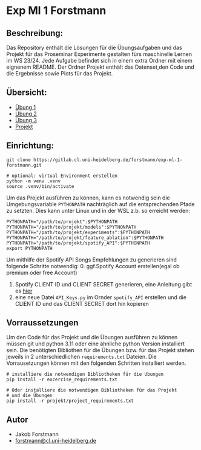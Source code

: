 # Exp Ml 1 Forstmann

## Beschreibung:
Das Repository enthält die Lösungen für die Übungsaufgaben 
und das Projekt für das Proseminar Experimente gestalten fürs maschinelle Lernen im WS 23/24. 
Jede Aufgabe befindet sich in einem extra Ordner mit einem eignenem README.
Der Ordner Projekt enthält das Datenset,den Code und die Ergebnisse sowie Plots für das Projekt.

## Übersicht:
- [Übung 1](01_übung)
- [Übung 2](02_übung)
- [Übung 3](03_übung)
- [Projekt](projekt)


## Einrichtung:
``` 
git clone https://gitlab.cl.uni-heidelberg.de/forstmann/exp-ml-1-forstmann.git

# optional: virtual Environment erstellen
python -m venv .venv  
source .venv/bin/activate
``` 
Um das Projekt ausführen zu können, kann es notwendig sein die Umgebungsvariable `PYTHONPATH`
nachträglich auf die entsprechenden Pfade zu setzten. Dies kann  unter Linux und in der WSL 
z.b. so erreicht werden:
``` 
PYTHONPATH="/path/to/projekt":$PYTHONPATH 
PYTHONPATH="/path/to/projekt/models":$PYTHONPATH 
PYTHONPATH="/path/to/projekt/experiments":$PYTHONPATH 
PYTHONPATH="/path/to/projekt/feature_ablation":$PYTHONPATH 
PYTHONPATH="/path/to/projekt/spotify_API":$PYTHONPATH 
export PYTHONPATH
``` 

Um mithilfe der Spotify API Songs Empfehlungen zu generieren sind folgende Schritte notwendig:
0. ggf.Spotify Account erstellen(egal ob premium oder free Account)
1. Spotify CLIENT ID und CLIENT SECRET generieren, eine Anleitung gibt es [hier](https://developer.spotify.com/documentation/web-api)
2. eine neue Datei `API_Keys.py` im Ornder `spotify_API` erstellen und die CLIENT ID und das CLIENT SECRET dort hin kopieren


## Vorraussetzungen 
Um den Code für das Projekt und die Übungen ausführen zu können 
müssen git und python 3.11 oder eine ähnliche python Version installiert sein. Die benötigten Bibliothen für die Übungen bzw. für das Projekt stehen jeweils in 2 unterschiedlichen `requirements.txt` Dateien.
Die Vorrausetzungen können mit den folgenden Schritten installiert werden.
```
# installiere die notwendigen Bibliotheken für die Übungen
pip install -r excercise_requirements.txt

# Oder installiere die notwendigen Bibliotheken für das Projekt 
# und die Übungen 
pip install -r projekt/project_requirements.txt
```

## Autor 
- Jakob Forstmann 
- forstmann@cl.uni-heidelberg.de
